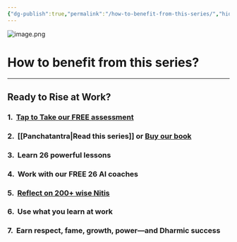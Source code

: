 ```yaml
---
{"dg-publish":true,"permalink":"/how-to-benefit-from-this-series/","hide":true}
---
```


![image.png](/img/user/image.png)

# How to benefit from this series?

----

## Ready to Rise at Work?

### 1.  [Tap to Take our FREE assessment](https://storydharma.my.canva.site/dharmic)

### 2.  [[Panchatantra\|Read this series]] or [Buy our book](https://www.amazon.in/Panchatantra-code-Become-super-star-ebook/dp/B0FHRPC89C)

### 3.  Learn 26 powerful lessons

### 4.  Work with our FREE 26 AI coaches

### 5.  [Reflect on 200+ wise Nitis](https://www.canva.com/design/DAGXLchwM0w/09g3WTJEP_I8D7D55hNmPQ/view?utm_content=DAGXLchwM0w&utm_campaign=designshare&utm_medium=link2&utm_source=uniquelinks&utlId=h153e319be7)

###  6.  Use what you learn at work

###  7.  Earn respect, fame, growth, power—and Dharmic success
